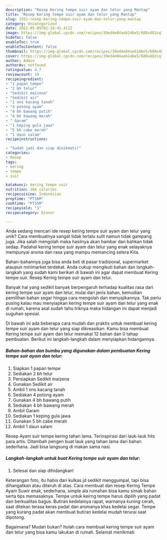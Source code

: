 ```yaml
---
description: "Resep Kering tempe suir ayam dan telur yang Mantap"
title: "Resep Kering tempe suir ayam dan telur yang Mantap"
slug: 1551-resep-kering-tempe-suir-ayam-dan-telur-yang-mantap
category: Uncategorized
date: 2022-05-05T02:10:42.411Z
image: https://img-global.cpcdn.com/recipes/39ed4e04aeb146e5/680x482cq70/kering-tempe-suir-ayam-dan-telur-foto-resep-utama.jpg
hideToc: false
enableToc: true
enableTocContent: false
thumbnail: https://img-global.cpcdn.com/recipes/39ed4e04aeb146e5/680x482cq70/kering-tempe-suir-ayam-dan-telur-foto-resep-utama.jpg
cover: https://img-global.cpcdn.com/recipes/39ed4e04aeb146e5/680x482cq70/kering-tempe-suir-ayam-dan-telur-foto-resep-utama.jpg
author: Admin
authorAv: notfound
ratingvalue: 4.7
reviewcount: 19
recipeingredient:
- "1 papan tempe"
- "2 bh telur"
- "Sedikit maizena"
- "Sedikit air"
- "1 ons kacang tanah"
- "4 potong ayam"
- "4 bh bawang putih"
- "4 bh bawang merah"
- " Garam"
- "1 keping gula jawa"
- "5 bh cabe merah"
- "1 daun salam"
recipeinstructions:

- "Sudah jadi dan siap dinikmati!"
categories:
- Resep
tags:
- kering
- tempe
- suir

katakunci: kering tempe suir 
nutrition: 164 calories
recipecuisine: Indonesian
preptime: "PT16M"
cooktime: "PT35M"
recipeyield: "1"
recipecategory: Dinner

---
```





Anda sedang mencari ide resep kering tempe suir ayam dan telur yang unik? Cara membuatnya sangat tidak terlalu sulit namun tidak gampang juga. Jika salah mengolah maka hasilnya akan hambar dan bahkan tidak sedap. Padahal kering tempe suir ayam dan telur yang enak selayaknya mempunyai aroma dan rasa yang mampu memancing selera Kita.





Bahan-bahannya juga bisa anda beli di pasar tradisional, supermarket ataupun minimarket terdekat. Anda cukup mengikuti bahan dan langkah-langkah yang sudah kami berikan di bawah ini agar dapat membuat Kering tempe suir. Resep Kering tempe suir ayam dan telur.

Banyak hal yang sedikit banyak berpengaruh terhadap kualitas rasa dari kering tempe suir ayam dan telur, mulai dari jenis bahan, kemudian pemilihan bahan segar hingga cara mengolah dan menyajikannya. Tak perlu pusing kalau mau menyiapkan kering tempe suir ayam dan telur yang enak di rumah, karena asal sudah tahu triknya maka hidangan ini dapat menjadi suguhan spesial.






Di bawah ini ada beberapa cara mudah dan praktis untuk membuat kering tempe suir ayam dan telur yang siap dikreasikan. Kamu bisa membuat Kering tempe suir ayam dan telur memakai 12 bahan dan 0 tahap pembuatan. Berikut ini langkah-langkah dalam menyiapkan hidangannya.

<!--inarticleads1-->

##### Bahan-bahan dan bumbu yang digunakan dalam pembuatan Kering tempe suir ayam dan telur:

1. Siapkan 1 papan tempe
1. Sediakan 2 bh telur
1. Persiapkan Sedikit maizena
1. Gunakan Sedikit air
1. Ambil 1 ons kacang tanah
1. Sediakan 4 potong ayam
1. Gunakan 4 bh bawang putih
1. Sediakan 4 bh bawang merah
1. Ambil  Garam
1. Sediakan 1 keping gula jawa
1. Gunakan 5 bh cabe merah
1. Ambil 1 daun salam


Resep Ayam suir tempe kering tahan lama. Terinspirasi dari lauk-lauk hits para artis. Ditambah pengen buat lauk yang tahan lama dari bahan sederhana. Jadi bisa langsung di makan sama nasi. 

<!--inarticleads2-->

##### Langkah-langkah untuk buat Kering tempe suir ayam dan telur:


1. Selesai dan siap dihidangkan!

Keterangan foto, itu habis dari kulkas jd sedikit menggumpal, tapi bisa dihangatkan atau ditaruh di atas. Cara membuat dan resep Kering Tempe Ayam Suwir enak, sederhana, simple ala rumahan bisa kamu simak bahan serta tips memasaknya. Tempe untuk keirng tempe harus dipilih yang padat dan berkualitas bagus. Butiran kedelainya rapat, warnanya kuning cerah, saat ditekan terasa keras padat dan aromanya khas kedelai segar. Tempe yang kurang padat akan membuat butiran kedelai mudah terurai saat dipotong. 

Bagaimana? Mudah bukan? Itulah cara membuat kering tempe suir ayam dan telur yang bisa kamu lakukan di rumah. Selamat menikmati
